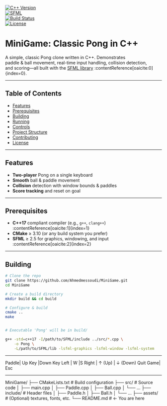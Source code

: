 [![C++ Version](https://img.shields.io/badge/C%2B%2B-17-blue?logo=c%2B%2B&style=flat-square)](https://isocpp.org/)  
[![SFML](https://img.shields.io/badge/SFML-2.5-orange?logo=sfml&logoColor=white&style=flat-square)](https://www.sfml-dev.org/)  
[![Build Status](https://img.shields.io/github/actions/workflow/status/Ahmedmessoudi/MiniGame/ci.yml?branch=main&style=flat-square)](https://github.com/Ahmedmessoudi/MiniGame/actions)  
[![License](https://img.shields.io/github/license/Ahmedmessoudi/MiniGame?style=flat-square)](LICENSE)

# MiniGame: Classic Pong in C++

A simple, classic Pong clone written in C++. Demonstrates  
paddle & ball movement, real-time input handling, collision detection,  
and scoring—all built with the [SFML library](https://www.sfml-dev.org/) :contentReference[oaicite:0]{index=0}.

---

## Table of Contents

- [Features](#features)  
- [Prerequisites](#prerequisites)  
- [Building](#building)  
- [Running](#running)  
- [Controls](#controls)  
- [Project Structure](#project-structure)  
- [Contributing](#contributing)  
- [License](#license)  

---

## Features

- **Two-player** Pong on a single keyboard  
- **Smooth** ball & paddle movement  
- **Collision** detection with window bounds & paddles  
- **Score tracking** and reset on goal  

---

## Prerequisites

- **C++17** compliant compiler (e.g., `g++`, `clang++`) :contentReference[oaicite:1]{index=1}  
- **CMake** ≥ 3.10 (or any build system you prefer)  
- **SFML** ≥ 2.5 for graphics, windowing, and input :contentReference[oaicite:2]{index=2}  

---

## Building

```bash
# Clone the repo
git clone https://github.com/Ahmedmessoudi/MiniGame.git
cd MiniGame

# Create a build directory
mkdir build && cd build

# Configure & build
cmake ..
make


# Executable 'Pong' will be in build/

g++ -std=c++17 -I/path/to/SFML/include ../src/*.cpp \
    -o Pong \
    -L/path/to/SFML/lib -lsfml-graphics -lsfml-window -lsfml-system
```
---

Paddle|	Up Key	|Down Key
Left |	W	 |S
Right |	↑ (Up)	| ↓ (Down)
Quit Game|	Esc

---

MiniGame/
├── CMakeLists.txt      # Build configuration
├── src/                # Source code
│   ├── main.cpp
│   ├── Paddle.cpp
│   ├── Ball.cpp
│   └── …
├── include/            # Header files
│   ├── Paddle.h
│   ├── Ball.h
│   └── …
├── assets/             # (Optional) textures, fonts, etc.
└── README.md           # ← You are here
